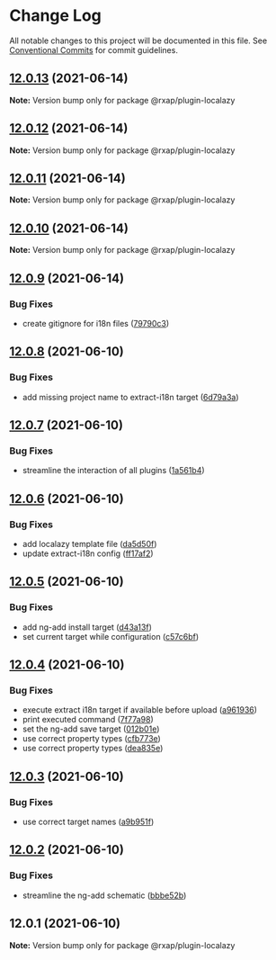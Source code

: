 # Change Log

All notable changes to this project will be documented in this file.
See [Conventional Commits](https://conventionalcommits.org) for commit guidelines.

## [12.0.13](https://gitlab.com/rxap/packages/compare/@rxap/plugin-localazy@12.0.12...@rxap/plugin-localazy@12.0.13) (2021-06-14)

**Note:** Version bump only for package @rxap/plugin-localazy





## [12.0.12](https://gitlab.com/rxap/packages/compare/@rxap/plugin-localazy@12.0.11...@rxap/plugin-localazy@12.0.12) (2021-06-14)

**Note:** Version bump only for package @rxap/plugin-localazy





## [12.0.11](https://gitlab.com/rxap/packages/compare/@rxap/plugin-localazy@12.0.10...@rxap/plugin-localazy@12.0.11) (2021-06-14)

**Note:** Version bump only for package @rxap/plugin-localazy





## [12.0.10](https://gitlab.com/rxap/packages/compare/@rxap/plugin-localazy@12.0.9...@rxap/plugin-localazy@12.0.10) (2021-06-14)

**Note:** Version bump only for package @rxap/plugin-localazy





## [12.0.9](https://gitlab.com/rxap/packages/compare/@rxap/plugin-localazy@12.0.8...@rxap/plugin-localazy@12.0.9) (2021-06-14)


### Bug Fixes

* create gitignore for i18n files ([79790c3](https://gitlab.com/rxap/packages/commit/79790c3b3a6af786257cdb30b1385931c53977f8))





## [12.0.8](https://gitlab.com/rxap/packages/compare/@rxap/plugin-localazy@12.0.7...@rxap/plugin-localazy@12.0.8) (2021-06-10)


### Bug Fixes

* add missing project name to extract-i18n target ([6d79a3a](https://gitlab.com/rxap/packages/commit/6d79a3a60ca4bbce69d50133d286ec93a35b3182))





## [12.0.7](https://gitlab.com/rxap/packages/compare/@rxap/plugin-localazy@12.0.6...@rxap/plugin-localazy@12.0.7) (2021-06-10)


### Bug Fixes

* streamline the interaction of all plugins ([1a561b4](https://gitlab.com/rxap/packages/commit/1a561b4509478d840be687a6c78d1cc1fba68deb))





## [12.0.6](https://gitlab.com/rxap/packages/compare/@rxap/plugin-localazy@12.0.5...@rxap/plugin-localazy@12.0.6) (2021-06-10)


### Bug Fixes

* add localazy template file ([da5d50f](https://gitlab.com/rxap/packages/commit/da5d50fd525519c7c56af89ddc067afc51262f85))
* update extract-i18n config ([ff17af2](https://gitlab.com/rxap/packages/commit/ff17af298f65daa2b1c4648983187086a5127dc6))





## [12.0.5](https://gitlab.com/rxap/packages/compare/@rxap/plugin-localazy@12.0.4...@rxap/plugin-localazy@12.0.5) (2021-06-10)


### Bug Fixes

* add ng-add install target ([d43a13f](https://gitlab.com/rxap/packages/commit/d43a13f60dc035c82725b428f4f44aa20e47b138))
* set current target while configuration ([c57c6bf](https://gitlab.com/rxap/packages/commit/c57c6bfb68412a018025141cf8dc5b844a6523a0))





## [12.0.4](https://gitlab.com/rxap/packages/compare/@rxap/plugin-localazy@12.0.3...@rxap/plugin-localazy@12.0.4) (2021-06-10)


### Bug Fixes

* execute extract i18n target if available before upload ([a961936](https://gitlab.com/rxap/packages/commit/a961936105bf255dbd214047f1b8f991fb6c4ea1))
* print executed command ([7f77a98](https://gitlab.com/rxap/packages/commit/7f77a987bec3f75165d8434d7c64bf68fbe89c1d))
* set the ng-add save target ([012b01e](https://gitlab.com/rxap/packages/commit/012b01e028ac67f3c2c3ba10a4ca0413a0379d06))
* use correct property types ([cfb773e](https://gitlab.com/rxap/packages/commit/cfb773e6bae78c7b6a02fb55deecf4467be46514))
* use correct property types ([dea835e](https://gitlab.com/rxap/packages/commit/dea835e58da004ca40f68532cb35c95f47c8929d))





## [12.0.3](https://gitlab.com/rxap/packages/compare/@rxap/plugin-localazy@12.0.2...@rxap/plugin-localazy@12.0.3) (2021-06-10)


### Bug Fixes

* use correct target names ([a9b951f](https://gitlab.com/rxap/packages/commit/a9b951fb873876f2df3c59c2141c253a2c7eb999))





## [12.0.2](https://gitlab.com/rxap/packages/compare/@rxap/plugin-localazy@12.0.1...@rxap/plugin-localazy@12.0.2) (2021-06-10)


### Bug Fixes

* streamline the ng-add schematic ([bbbe52b](https://gitlab.com/rxap/packages/commit/bbbe52ba5abee027db77130faa26daa2ddc49c72))





## 12.0.1 (2021-06-10)

**Note:** Version bump only for package @rxap/plugin-localazy
